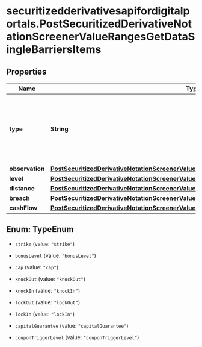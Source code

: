 # securitizedderivativesapifordigitalportals.PostSecuritizedDerivativeNotationScreenerValueRangesGetDataSingleBarriersItems

## Properties

Name | Type | Description | Notes
------------ | ------------- | ------------- | -------------
**type** | **String** | The type of the barrier. See endpoint &#x60;/securitized-derivative/barrier/type/list&#x60; for additional information. Note that not all barrier types listed in the mentioned endpoint can be used as a parameter. | Value | Description | | --- | --- | | strike | Represents the underlying level that needs to be reached in order for the securitized derivative to yield a profit; particularly relevant for reverse convertible bonds, sprint/outperformance certificates, capital-protection certificates, warrants and knock-out certificates. | | bonusLevel | Represents the underlying level considered for repayment if the knock-in barrier is intact; particularly relevant for bonus certificates. | | cap | Represents the maximum underlying level considered for repayment; particularly relevant for discount certificates, bonus certificates, and capital-protection certificates. | | knockOut | Represents the underlying level where a securitized derivative is terminated and becomes (nearly) worthless; particularly relevant for knock-out certificates. | | knockIn | Represents the underling level at which a certain product feature (such as a bonus payment) is lost; particularly relevant for bonus certificates but also for securitized derivatives that might have additional protection such as reverse convertible bonds, discount certificates, and capital-protection certificates. | | lockOut | Represents the underlying level at which the securitized derivative is terminated yielding a predefined amount; particularly relevant for capital-protection certificates and express certificates but currently not supported for the latter. | | lockIn | Represents the underlying level at which a certain repayment at maturity is ensured; particularly relevant for capital-protection certificates and express certificates but currently not supported for the latter. | | capitalGuarantee | Represents the underlying level corresponding to a guranteed repayment; particularly relevant for capital-protection certificates. | | couponTriggerLevel | Represents the underlying level at which a partial payment (such as a conditional coupon) is lost; particularly relevant for capital-protection certificates and express certificates but currently not supported for the latter. |   | [optional] 
**observation** | [**PostSecuritizedDerivativeNotationScreenerValueRangesGetDataSingleBarriersItemsObservation**](PostSecuritizedDerivativeNotationScreenerValueRangesGetDataSingleBarriersItemsObservation.md) |  | [optional] 
**level** | [**PostSecuritizedDerivativeNotationScreenerValueRangesGetDataSingleBarriersItemsLevel**](PostSecuritizedDerivativeNotationScreenerValueRangesGetDataSingleBarriersItemsLevel.md) |  | [optional] 
**distance** | [**PostSecuritizedDerivativeNotationScreenerValueRangesGetDataSingleBarriersItemsDistance**](PostSecuritizedDerivativeNotationScreenerValueRangesGetDataSingleBarriersItemsDistance.md) |  | [optional] 
**breach** | [**PostSecuritizedDerivativeNotationScreenerValueRangesGetDataSingleBarriersItemsBreach**](PostSecuritizedDerivativeNotationScreenerValueRangesGetDataSingleBarriersItemsBreach.md) |  | [optional] 
**cashFlow** | [**PostSecuritizedDerivativeNotationScreenerValueRangesGetDataSingleBarriersItemsCashFlow**](PostSecuritizedDerivativeNotationScreenerValueRangesGetDataSingleBarriersItemsCashFlow.md) |  | [optional] 



## Enum: TypeEnum


* `strike` (value: `"strike"`)

* `bonusLevel` (value: `"bonusLevel"`)

* `cap` (value: `"cap"`)

* `knockOut` (value: `"knockOut"`)

* `knockIn` (value: `"knockIn"`)

* `lockOut` (value: `"lockOut"`)

* `lockIn` (value: `"lockIn"`)

* `capitalGuarantee` (value: `"capitalGuarantee"`)

* `couponTriggerLevel` (value: `"couponTriggerLevel"`)




